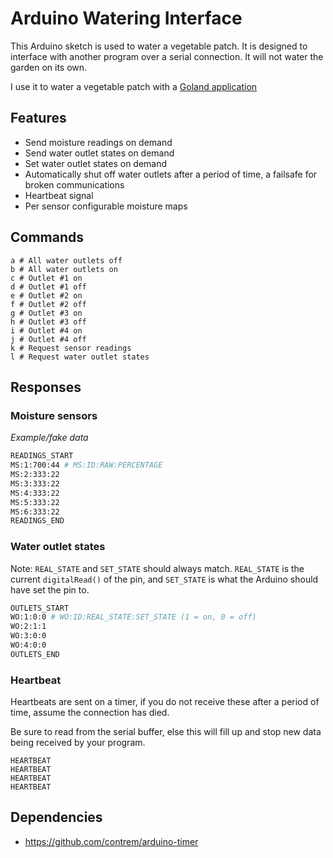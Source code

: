 # Arduino Watering Interface

This Arduino sketch is used to water a vegetable patch. It is designed to interface with another program over a serial connection. It will not water the garden on its own.

I use it to water a vegetable patch with a [Goland application](https://github.com/mewejo/go-watering)

## Features

* Send moisture readings on demand
* Send water outlet states on demand
* Set water outlet states on demand
* Automatically shut off water outlets after a period of time, a failsafe for broken communications
* Heartbeat signal
* Per sensor configurable moisture maps

## Commands

```
a # All water outlets off
b # All water outlets on
c # Outlet #1 on
d # Outlet #1 off
e # Outlet #2 on
f # Outlet #2 off
g # Outlet #3 on
h # Outlet #3 off
i # Outlet #4 on
j # Outlet #4 off
k # Request sensor readings
l # Request water outlet states
```

## Responses

### Moisture sensors

_Example/fake data_

```bash
READINGS_START
MS:1:700:44 # MS:ID:RAW:PERCENTAGE
MS:2:333:22
MS:3:333:22
MS:4:333:22
MS:5:333:22
MS:6:333:22
READINGS_END
```
### Water outlet states

Note: `REAL_STATE` and `SET_STATE` should always match. `REAL_STATE` is the current `digitalRead()` of the pin, and `SET_STATE` is what the Arduino should have set the pin to.

```bash
OUTLETS_START
WO:1:0:0 # WO:ID:REAL_STATE:SET_STATE (1 = on, 0 = off)
WO:2:1:1
WO:3:0:0
WO:4:0:0
OUTLETS_END
```

### Heartbeat

Heartbeats  are sent on a timer, if you do not receive these after a period of time, assume the connection has died.

Be sure to read from the serial buffer, else this will fill up and stop new data being received by your program.

```
HEARTBEAT
HEARTBEAT
HEARTBEAT
HEARTBEAT
```

## Dependencies

* https://github.com/contrem/arduino-timer

